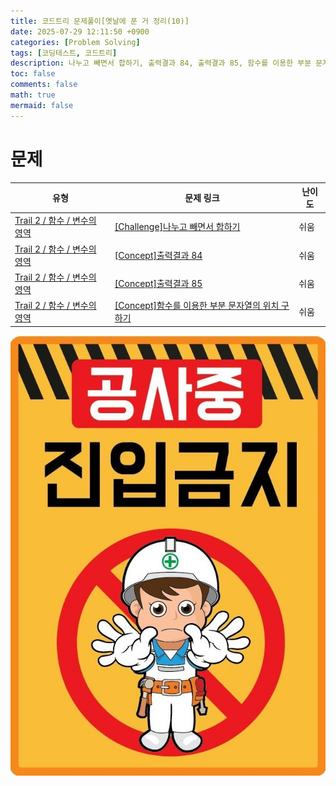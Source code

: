 ```yaml
---
title: 코드트리 문제풀이[옛날에 푼 거 정리(10)]
date: 2025-07-29 12:11:50 +0900
categories: [Problem Solving]
tags: [코딩테스트, 코드트리]
description: 나누고 빼면서 합하기, 출력결과 84, 출력결과 85, 함수를 이용한 부분 문자열의 위치 구하기
toc: false
comments: false
math: true
mermaid: false
---
```


# 문제
|유형|문제 링크|난이도|
|---|---|---|
|[Trail 2 / 함수 / 변수의 영역](https://www.codetree.ai/trail-info/novice-mid/)|[[Challenge]나누고 빼면서 합하기](https://www.codetree.ai/trails/complete/curated-cards/challenge-divide-and-subtract-and-add-up/)|쉬움|
|[Trail 2 / 함수 / 변수의 영역](https://www.codetree.ai/trail-info/novice-mid/)|[[Concept]출력결과 84](https://www.codetree.ai/trails/complete/curated-cards/intro-reading-84/)|쉬움|
|[Trail 2 / 함수 / 변수의 영역](https://www.codetree.ai/trail-info/novice-mid/)|[[Concept]출력결과 85](https://www.codetree.ai/trails/complete/curated-cards/intro-reading-85/)|쉬움|
|[Trail 2 / 함수 / 변수의 영역](https://www.codetree.ai/trail-info/novice-mid/)|[[Concept]함수를 이용한 부분 문자열의 위치 구하기](https://www.codetree.ai/trails/complete/curated-cards/intro-find-the-location-of-a-substring-using-a-function/)|쉬움|

![공사중](/assets/post_assets/공사중.jpg)